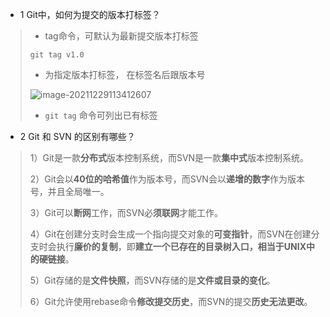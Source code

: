 - 1 Git中，如何为提交的版本打标签？

> - tag命令，可默认为最新提交版本打标签
>
> `git tag v1.0`
>
> - 为指定版本打标签， 在标签名后跟版本号
>
> ![image-20211229113412607](https://s2.loli.net/2021/12/29/SNFHm3C72uDzbOv.png)
>
> - `git tag` 命令可列出已有标签

- 2 Git 和 SVN 的区别有哪些？

> 1）Git是一款**分布式**版本控制系统，而SVN是一款**集中式**版本控制系统。
>
> 2）Git会以**40位的哈希值**作为版本号，而SVN会以**递增的数字**作为版本号，并且全局唯一。
>
> 3）Git可以**断网**工作，而SVN必**须联网**才能工作。
>
> 4）Git在创建分支时会生成一个指向提交对象的**可变指针**，而SVN在创建分支时会执行**廉价的复制**，即**建立一个已存在的目录树入口，相当于UNIX中的硬链接**。
>
> 5）Git存储的是**文件快照**，而SVN存储的是**文件或目录的变化**。
>
> 6）Git允许使用rebase命令**修改提交历史**，而SVN的提交**历史无法更改**。

